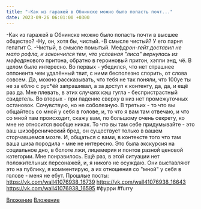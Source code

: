 ```yaml
---
title: "-Как из гаражей в Обнинске можно было попасть почт..."
date: 2023-09-26 06:01:00 +0300
---
```


-Как из гаражей в Обнинске можно было попасть почти в высшее общество?
-Ну, он, хотя бы, чистый.
-В смысле чистый? У его парня гепатит С.
-Чистый, в смысле помытый.
Меф*дрон-гейт доставил не мало рофла, и закончился тем, что условная "лиса" вернулась из мефедр*нового притона, обратно в героиновый притон, хэппи энд, чё.
В целом было интересно. Во первых - убедился, что нет страшнее оппонента чем удалённый твит, с ними бесполезно спорить, от слова совсем. Да, можно рассказывать, что тебя не так поняли, что 100уе ты не за еблю с рус*ёй запрашивал, а за доступ к контенту, да, да, и ещё раз да. Мне плевать, в этих случаях кэш гугла - беспристрастный свидетель.
Во вторых - при падение сверху в низ нет промежуточных остановок. Сочувствую, но не соболезную.
В третьих - то что вы общайтесь со мной у себя в голове, и, то что я вам там отвечаю, и что со мной там происходит, скажу вам, по большому очень секрету, ко мне не относится вообще никак. То что вы там себе придумывайте - это ваш шизофренический бред, он существует только в вашем сторчавшемся мозге. И, общаться с вами, в контексте того что там ваша шиза породила - мне не интересно.
Это была экскурсия на социальное дно, в болоте лжи, лицемерия и понтов разной ценовой категории. Мне понравилось.
Ещё раз, в этой ситуации нет положительных персонажей, и, я никого не осуждаю. Они выставляют это на публику, я комментирую, а их отношения со "мной" у себя в голове - меня не ебут.
Прошлые посты:
https://vk.com/wall41076938_16739
https://vk.com/wall41076938_16643
https://vk.com/wall41076938_16595
#фурри #furry


[Вложение](https://vk.com/photo41076938_457250274)
[Вложение](https://vk.com/photo41076938_457250275)
